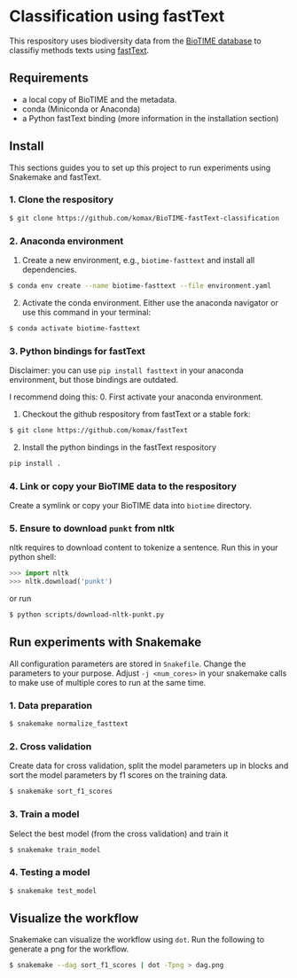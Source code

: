 # Classification using fastText

This respository uses biodiversity data from the [BioTIME database](http://biotime.st-andrews.ac.uk/downloadFull.php) to classifiy methods texts using [fastText](https://fasttext.cc/).

## Requirements

- a local copy of BioTIME and the metadata.
- conda (Miniconda or Anaconda)
- a Python fastText binding (more information in the installation section)

## Install
This sections guides you to set up this project to run experiments using Snakemake and fastText.


### 1. Clone the respository

```bash
$ git clone https://github.com/komax/BioTIME-fastText-classification
```

### 2. Anaconda environment
1. Create a new environment, e.g., ```biotime-fasttext``` and install all dependencies.
```bash
$ conda env create --name biotime-fasttext --file environment.yaml
```

2. Activate the conda environment. Either use the anaconda navigator or use this command in your terminal:
```bash
$ conda activate biotime-fasttext
```

### 3. Python bindings for fastText
Disclaimer: you can use ```pip install fasttext``` in your anaconda environment, but those bindings are outdated.


I recommend doing this:
0. First activate your anaconda environment.
1. Checkout the github respository from fastText or a stable fork:
```bash
$ git clone https://github.com/komax/fastText
```
2. Install the python bindings in the fastText respository
```bash
pip install .
```

### 4. Link or copy your BioTIME data to the respository
Create a symlink or copy your BioTIME data into ```biotime``` directory.

### 5. Ensure to download ```punkt``` from nltk
nltk requires to download content to tokenize a sentence. Run this in your python shell:
```python
>>> import nltk
>>> nltk.download('punkt')
```
or run
```bash
$ python scripts/download-nltk-punkt.py
```



## Run experiments with Snakemake
All configuration parameters are stored in ```Snakefile```. Change the parameters to your purpose.
Adjust ```-j <num_cores>``` in your snakemake calls to make use of multiple cores to run at the same time.

### 1. Data preparation
```bash
$ snakemake normalize_fasttext
```

### 2. Cross validation
Create data for cross validation, split the model parameters up in blocks and sort the model parameters by f1 scores on the training data.
```bash
$ snakemake sort_f1_scores
```

### 3. Train a model
Select the best model (from the cross validation) and train it
```bash
$ snakemake train_model
```

### 4. Testing a model
```bash
$ snakemake test_model
```

## Visualize the workflow
Snakemake can visualize the workflow using ```dot```. Run the following to generate a png for the workflow.
```bash
$ snakemake --dag sort_f1_scores | dot -Tpng > dag.png
```

